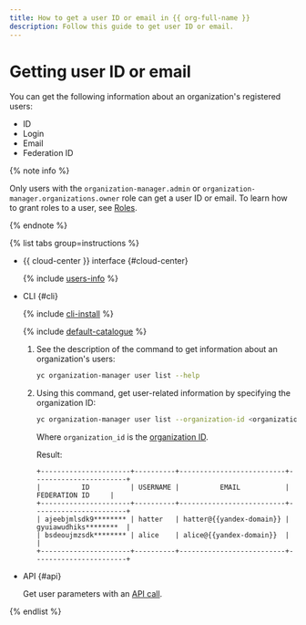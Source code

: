 ```yaml
---
title: How to get a user ID or email in {{ org-full-name }}
description: Follow this guide to get user ID or email.
---
```


# Getting user ID or email

You can get the following information about an organization's registered users:
* ID
* Login
* Email
* Federation ID

{% note info %}

Only users with the `organization-manager.admin` or `organization-manager.organizations.owner` role can get a user ID or email. To learn how to grant roles to a user, see [Roles](../security/index.md#admin).

{% endnote %}

{% list tabs group=instructions %}

- {{ cloud-center }} interface {#cloud-center}

  {% include [users-info](../../_includes/users-info.md) %}

- CLI {#cli}

  {% include [cli-install](../../_includes/cli-install.md) %}

  {% include [default-catalogue](../../_includes/default-catalogue.md) %}

  1. See the description of the command to get information about an organization's users:

      ```bash
      yc organization-manager user list --help
      ```

  1. Using this command, get user-related information by specifying the organization ID:

      ```bash
      yc organization-manager user list --organization-id <organization_ID>
      ```

      Where `organization_id` is the [organization ID](./organization-get-id.md).

      Result:

      ```text
      +----------------------+----------+--------------------------+-----------------------+
      |          ID          | USERNAME |          EMAIL           |     FEDERATION ID     |
      +----------------------+----------+--------------------------+-----------------------+
      | ajeebjmlsdk9******** | hatter   | hatter@{{yandex-domain}} | gyuiawudhiks********  |
      | bsdeoujmzsdk******** | alice    | alice@{{yandex-domain}}  |                       |
      +----------------------+----------+--------------------------+-----------------------+
      ```

- API {#api}

  Get user parameters with an [API call](../api-ref/User/listMembers.md).

{% endlist %}